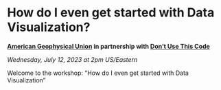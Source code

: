 # How do I even get started with Data Visualization?
**[American Geophysical Union](https://www.agu.org/) in partnership with [Don’t Use This Code](https://dutc.io)**

*Wednesday, July 12, 2023 at 2pm US/Eastern*

Welcome to the workshop: “How do I even get started with Data Visualization”



